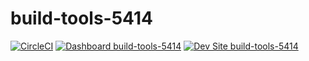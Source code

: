 # build-tools-5414

[![CircleCI](https://circleci.com/gh/pantheon-ci-bot/build-tools-5414.svg?style=shield)](https://circleci.com/gh/pantheon-ci-bot/build-tools-5414)
[![Dashboard build-tools-5414](https://img.shields.io/badge/dashboard-build_tools_5414-yellow.svg)](https://dashboard.pantheon.io/sites/0483d587-b735-4c63-8286-f07078006695#dev/code)
[![Dev Site build-tools-5414](https://img.shields.io/badge/site-build_tools_5414-blue.svg)](http://dev-build-tools-5414.pantheonsite.io/)